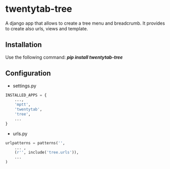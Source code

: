 twentytab-tree
==============

A django app that allows to create a tree menu and breadcrumb. It provides to create also urls, views and template.


## Installation

Use the following command: <b><i>pip install twentytab-tree</i></b>

## Configuration

- settings.py

```py
INSTALLED_APPS = {
    ...,
    'mptt',
    'twentytab',
    'tree',
    ...
}
```

- urls.py

```py
urlpatterns = patterns('',
    ... ,
    (r'', include('tree.urls')),
    ...
)

```